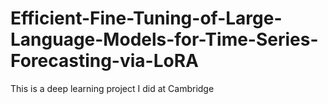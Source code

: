 # Efficient-Fine-Tuning-of-Large-Language-Models-for-Time-Series-Forecasting-via-LoRA

This is a deep learning project I did at Cambridge 
